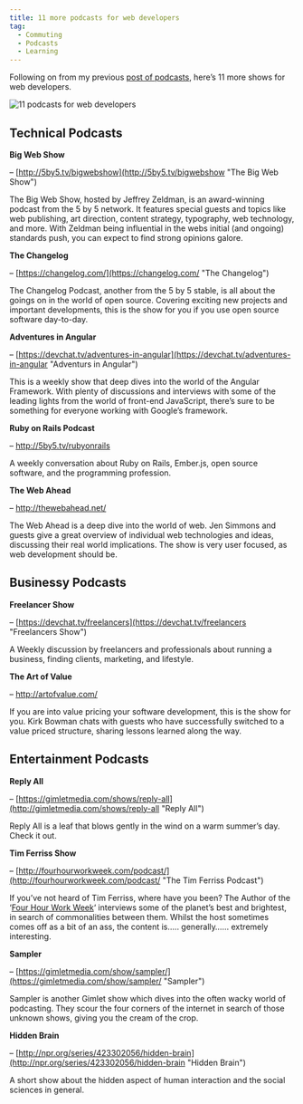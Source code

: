 ```yaml
---
title: 11 more podcasts for web developers
tag:
  - Commuting
  - Podcasts
  - Learning
---
```

Following on from my previous [post of podcasts](http://tonyedwardspz.co.uk/blog/12-podcasts-for-web-developers/ "12 podcasts for web developers"), here&#8217;s 11 more shows for web developers.

![11 podcasts for web developers](/assets/images/import/2016/02/Screen-Shot-2016-02-23-at-18.26.39.png)

## **Technical Podcasts**

**Big Web Show**

&#8211; [http://5by5.tv/bigwebshow](http://5by5.tv/bigwebshow "The Big Web Show")

The Big Web Show, hosted by Jeffrey Zeldman, is an award-winning podcast from the 5 by 5 network. It features special guests and topics like web publishing, art direction, content strategy, typography, web technology, and more. With Zeldman being influential in the webs initial (and ongoing) standards push, you can expect to find strong opinions galore.

**The Changelog**

&#8211; [https://changelog.com/](https://changelog.com/ "The Changelog")

The Changelog Podcast, another from the 5 by 5 stable, is all about the goings on in the world of open source. Covering exciting new projects and important developments, this is the show for you if you use open source software day-to-day.

**Adventures in Angular**

&#8211; [https://devchat.tv/adventures-in-angular](https://devchat.tv/adventures-in-angular "Adventurs in Angular")

This is a weekly show that deep dives into the world of the Angular Framework. With plenty of discussions and interviews with some of the leading lights from the world of front-end JavaScript, there&#8217;s sure to be something for everyone working with Google&#8217;s framework.

**Ruby on Rails Podcast**

&#8211; <http://5by5.tv/rubyonrails>

A weekly conversation about Ruby on Rails, Ember.js, open source software, and the programming profession.

**The Web Ahead**

&#8211; <http://thewebahead.net/>

The Web Ahead is a deep dive into the world of web. Jen Simmons and guests give a great overview of individual web technologies and ideas, discussing their real world implications. The show is very user focused, as web development should be.

## Businessy Podcasts

**Freelancer Show**

&#8211; [https://devchat.tv/freelancers](https://devchat.tv/freelancers "Freelancers Show")

A Weekly discussion by freelancers and professionals about running a business, finding clients, marketing, and lifestyle.

**The Art of Value**

&#8211; <http://artofvalue.com/>

If you are into value pricing your software development, this is the show for you. Kirk Bowman chats with guests who have successfully switched to a value priced structure, sharing lessons learned along the way.

## Entertainment Podcasts

**Reply All**

&#8211; [https://gimletmedia.com/shows/reply-all](http://gimletmedia.com/shows/reply-all "Reply All")

Reply All is a leaf that blows gently in the wind on a warm summer&#8217;s day. Check it out.

**Tim Ferriss Show**

&#8211; [http://fourhourworkweek.com/podcast/](http://fourhourworkweek.com/podcast/ "The Tim Ferriss Podcast")

If you&#8217;ve not heard of Tim Ferriss, where have you been? The Author of the &#8216;[Four Hour Work Week](http://www.amazon.co.uk/gp/product/0091929113/ref=as_li_tl?ie=UTF8&camp=1634&creative=6738&creativeASIN=0091929113&linkCode=as2&tag=aandeuk-21)&#8216; interviews some of the planet&#8217;s best and brightest, in search of commonalities between them. Whilst the host sometimes comes off as a bit of an ass, the content is&#8230;.. generally&#8230;&#8230; extremely interesting.

**Sampler**

&#8211; [https://gimletmedia.com/show/sampler/](https://gimletmedia.com/show/sampler/ "Sampler")

Sampler is another Gimlet show which dives into the often wacky world of podcasting. They scour the four corners of the internet in search of those unknown shows, giving you the cream of the crop.

**Hidden Brain**

&#8211; [http://npr.org/series/423302056/hidden-brain](http://npr.org/series/423302056/hidden-brain "Hidden Brain")

A short show about the hidden aspect of human interaction and the social sciences in general.
